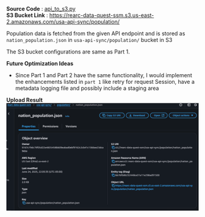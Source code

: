 **Source Code** : [api_to_s3.py](https://github.com/sumashruthika/rearc-data-quest/blob/main/part2-json-api/api_to_s3.py)  
**S3 Bucket Link** : https://rearc-data-quest-ssm.s3.us-east-2.amazonaws.com/usa-api-sync/population/

Population data is fetched from the given API endpoint and is stored as `nation_population.json` in `usa-api-sync/population/` bucket in S3

The S3 bucket configurations are same as Part 1.

**Future Optimization Ideas**
- Since Part 1 and Part 2 have the same functionality, I would implement the enhancements listed in `part 1` like retry for request Session, have a metadata logging file and possibly include a staging area

**Upload Result**
![BLS_data_bucket](https://github.com/SumaShruthika/Rearc-Data-Quest/blob/60bccd01974027867776ace365c7e9888b5cbf21/resources/nation_population_bucket.png)
